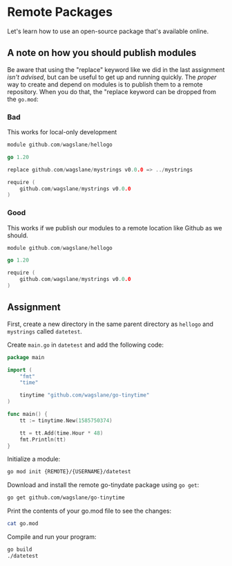 # Remote Packages

Let's learn how to use an open-source package that's available online.

## A note on how you should publish modules

Be aware that using the "replace" keyword like we did in the last assignment _isn't advised_, but can be useful to get up and running quickly. The _proper_ way to create and depend on modules is to publish them to a remote repository. When you do that, the "replace keyword can be dropped from the `go.mod`:

### Bad

This works for local-only development

```go
module github.com/wagslane/hellogo

go 1.20

replace github.com/wagslane/mystrings v0.0.0 => ../mystrings

require (
	github.com/wagslane/mystrings v0.0.0
)
```

### Good

This works if we publish our modules to a remote location like Github as we should.

```go
module github.com/wagslane/hellogo

go 1.20

require (
	github.com/wagslane/mystrings v0.0.0
)
```

## Assignment

First, create a new directory in the same parent directory as `hellogo` and `mystrings` called `datetest`.

Create `main.go` in `datetest` and add the following code:

```go
package main

import (
	"fmt"
	"time"

	tinytime "github.com/wagslane/go-tinytime"
)

func main() {
	tt := tinytime.New(1585750374)

	tt = tt.Add(time.Hour * 48)
	fmt.Println(tt)
}
```

Initialize a module:

```bash
go mod init {REMOTE}/{USERNAME}/datetest
```

Download and install the remote go-tinydate package using `go get`:

```bash
go get github.com/wagslane/go-tinytime
```

Print the contents of your go.mod file to see the changes:

```bash
cat go.mod
```

Compile and run your program:

```bash
go build
./datetest
```
